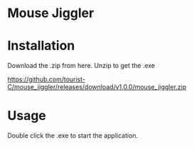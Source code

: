 # Mouse Jiggler

# Installation
Download the .zip from here. Unzip to get the .exe
<!-- https://github.com/tourist-C/mouse_jiggler/releases/tag/v1.0.0 -->
https://github.com/tourist-C/mouse_jiggler/releases/download/v1.0.0/mouse_jiggler.zip

# Usage
Double click the .exe to start the application.
